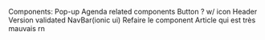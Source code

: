 Components:
Pop-up
Agenda related components
Button ? w/ icon
Header Version validated
NavBar(ionic ui)
Refaire le component Article qui est très mauvais rn
